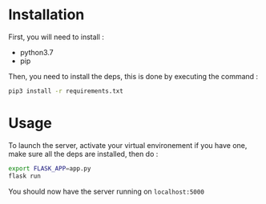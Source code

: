 # Installation

First, you will need to install : </br>
* python3.7
* pip

Then, you need to install the deps, this is done by executing the command : </br>

```bash
pip3 install -r requirements.txt
```

# Usage

To launch the server, activate your virtual environement if you have one, make sure all the deps are installed, then do : </br>

```bash
export FLASK_APP=app.py
flask run
```

You should now have the server running on `localhost:5000`
